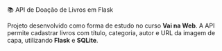 
 📚 API de Doação de Livros em Flask

Projeto desenvolvido como forma de estudo no curso **Vai na Web**. A API permite cadastrar livros com título, categoria, autor e URL da imagem de capa, utilizando **Flask** e **SQLite**.

